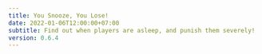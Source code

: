 ```yaml
---
title: You Snooze, You Lose!
date: 2022-01-06T12:00:00+07:00
subtitle: Find out when players are asleep, and punish them severely!
version: 0.6.4
---
```

